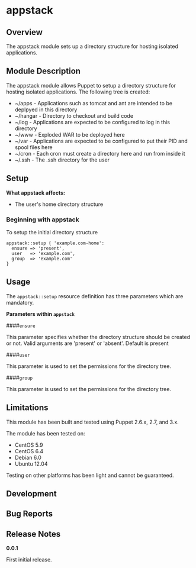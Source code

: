 appstack
====


Overview
--------

The appstack module sets up a directory structure for hosting isolated applications.


Module Description
-------------------

The appstack module allows Puppet to setup a directory structure for hosting isolated applications.
The following tree is created:

* ~/apps   - Applications such as tomcat and ant are intended to be deplpyed in this directory
* ~/hangar - Directory to checkout and build code
* ~/log    - Applications are expected to be configured to log in this directory
* ~/www    - Exploded WAR to be deployed here
* ~/var    - Applications are expected to be configured to put their PID and spool files here
* ~/cron   - Each cron must create a directory here and run from inside it
* ~/.ssh   - The .ssh directory for the user


Setup
-----

**What appstack affects:**

* The user's home directory structure
	
### Beginning with appstack

To setup the initial directory structure

    appstack::setup { 'example.com-home':
      ensure => 'present',
      user   => 'example.com',
      group  => 'example.com'
    }

Usage
------

The `appstack::setup` resource definition has three parameters which are mandatory.

**Parameters within `appstack`**

####`ensure`

This parameter specifies whether the directory structure should be created or not.
Valid arguments are 'present' or 'absent'. Default is present

####`user`

This parameter is used to set the permissions for the directory tree.

####`group`

This parameter is used to set the permissions for the directory tree.


Limitations
------------

This module has been built and tested using Puppet 2.6.x, 2.7, and 3.x.

The module has been tested on:

* CentOS 5.9
* CentOS 6.4
* Debian 6.0 
* Ubuntu 12.04

Testing on other platforms has been light and cannot be guaranteed. 

Development
------------

Bug Reports
-----------

Release Notes
--------------

**0.0.1**

First initial release.
